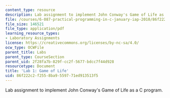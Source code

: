 ```yaml
---
content_type: resource
description: Lab assignment to implement John Conway's Game of Life as a C program.
file: /courses/6-087-practical-programming-in-c-january-iap-2010/86f222c2f2558ba9559771ed913513f5_MIT6_087IAP10_lab01.pdf
file_size: 146521
file_type: application/pdf
learning_resource_types:
- Laboratory Assignments
license: https://creativecommons.org/licenses/by-nc-sa/4.0/
ocw_type: OCWFile
parent_title: Labs
parent_type: CourseSection
parent_uid: 2f28fa7b-829f-cc2f-5677-bdcc7f44d928
resourcetype: Document
title: 'Lab 1: Game of Life'
uid: 86f222c2-f255-8ba9-5597-71ed913513f5
---
```

Lab assignment to implement John Conway's Game of Life as a C program.